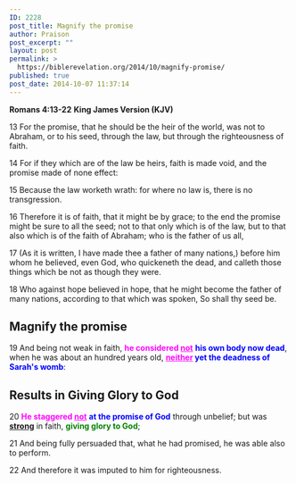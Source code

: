 ```yaml
---
ID: 2228
post_title: Magnify the promise
author: Praison
post_excerpt: ""
layout: post
permalink: >
  https://biblerevelation.org/2014/10/magnify-promise/
published: true
post_date: 2014-10-07 11:37:14
---
```

<strong>Romans 4:13-22</strong>
<strong> King James Version (KJV)</strong>

13 For the promise, that he should be the heir of the world, was not to Abraham, or to his seed, through the law, but through the righteousness of faith.

14 For if they which are of the law be heirs, faith is made void, and the promise made of none effect:

15 Because the law worketh wrath: for where no law is, there is no transgression.

16 Therefore it is of faith, that it might be by grace; to the end the promise might be sure to all the seed; not to that only which is of the law, but to that also which is of the faith of Abraham; who is the father of us all,

17 (As it is written, I have made thee a father of many nations,) before him whom he believed, even God, who quickeneth the dead, and calleth those things which be not as though they were.

18 Who against hope believed in hope, that he might become the father of many nations, according to that which was spoken, So shall thy seed be.
<h2><strong>Magnify the promise</strong></h2>
19 And being not weak in faith, <span style="color: #ff00ff;"><strong>he considered <span style="text-decoration: underline;">not</span></strong></span> <span style="color: #0000ff;"><strong>his own body now dead</strong></span>, when he was about an hundred years old, <strong><span style="text-decoration: underline; color: #ff00ff;">neither</span> <span style="color: #0000ff;">yet the deadness of Sarah's womb</span></strong>:
<h2>Results in Giving Glory to God</h2>
20 <span style="color: #ff00ff;"><strong>He staggered <span style="text-decoration: underline;">not</span></strong></span> <span style="color: #0000ff;"><strong>at the promise of God</strong></span> through unbelief; but was <span style="text-decoration: underline;"><strong>strong</strong></span> in faith, <strong><span style="color: #008000;">giving glory to God</span></strong>;

21 And being fully persuaded that, what he had promised, he was able also to perform.

22 And therefore it was imputed to him for righteousness.